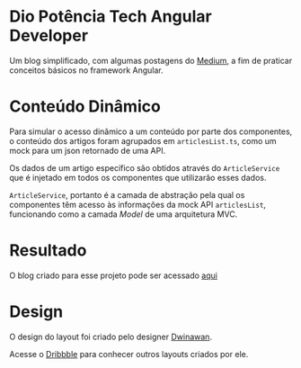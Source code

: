 # Dio Potência Tech Angular Developer

Um blog simplificado, com algumas postagens do [Medium](https://medium.com/), a fim de praticar conceitos básicos no framework Angular.

# Conteúdo Dinâmico

Para simular o acesso dinâmico a um conteúdo por parte dos componentes, o conteúdo dos artigos foram agrupados em `articlesList.ts`, como um mock para um json retornado de uma API.

Os dados de um artigo específico são obtidos através do `ArticleService` que é injetado em todos os componentes que utilizarão esses dados.

`ArticleService`, portanto é a camada de abstração pela qual os componentes têm acesso às informações da mock API `articlesList`, funcionando como a camada _Model_ de uma arquitetura MVC.

# Resultado

O blog criado para esse projeto pode ser acessado [aqui](https://igormsoares.github.io/dio-angular-blog/)

# Design

O design do layout foi criado pelo designer [Dwinawan](https://dribbble.com/dwinawan).

Acesse o [Dribbble](https://dribbble.com/dwinawan) para conhecer outros layouts criados por ele.
